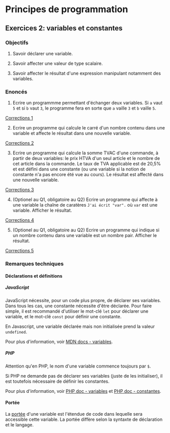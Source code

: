 # Principes de programmation

## Exercices 2: variables et constantes

### Objectifs

 1. Savoir déclarer une variable.

 2. Savoir affecter une valeur de type scalaire.

 3. Savoir affecter le résultat d'une expression manipulant notamment des variables.

### Enoncés

1. Ecrire un programmme permettant d'échanger deux variables. Si `a` vaut `5` et si `b` vaut `3`, le programme fera en sorte que `a` vaille `3` et `b` vaille `5`.

[Corrections 1](./corrections/a-inversion/)

2. Ecrire un programme qui calcule le carré d'un nombre contenu dans une variable et affecte le résultat dans une nouvelle variable.

[Corrections 2](./corrections/b-square/)

3. Ecrire un programme qui calcule la somme TVAC d'une commande, à partir de deux variables: le prix HTVA d'un seul article et le nombre de cet article dans la commande. Le taux de TVA applicable est de 20,5% et est défini dans une constante (ou une variable si la notion de constante n'a pas encore été vue au cours). Le résultat est affecté dans une nouvelle variable.

[Corrections 3](./corrections/c-vat/)

4. (Optionel au Q1, obligatoire au Q2) Ecrire un programme qui affecte à une variable la chaîne de caratères `J'ai écrit "var".` où `var` est une variable. Afficher le résultat.

[Corrections 4](./corrections/d-concat/)

5. (Optionel au Q1, obligatoire au Q2) Ecrire un programme qui indique si un nombre contenu dans une variable est un nombre pair. Afficher le résultat.

[Corrections 5](./corrections/e-even/)

### Remarques techniques

#### Déclarations et définitions

##### JavaScript

JavaScript nécessite, pour un code plus propre, de déclarer ses variables. Dans tous les cas, une constante nécessite d'être déclarée. Pour faire simple, il est recommandé d'utiliser le mot-clé `let` pour déclarer une variable, et le mot-clé `const` pour définir une constante.

En Javascript, une variable déclarée mais non initialisée prend la valeur `undefined`.

Pour plus d'information, voir [MDN docs - variables](https://developer.mozilla.org/fr/docs/Web/JavaScript/Guide/Grammar_and_types#d%C3%A9clarations).

##### PHP

Attention qu'en PHP, le nom d'une variable commence toujours par `$`. 

Si PHP ne demande pas de déclarer ses variables (juste de les initialiser), il est toutefois nécessaire de définir les constantes.

Pour plus d'information, voir [PHP doc - variables](https://www.php.net/manual/fr/language.variables.php) et [PHP doc - constantes](https://www.php.net/manual/fr/language.constants.php).

#### Portée

La [portée](https://fr.wikipedia.org/wiki/Port%C3%A9e_(informatique)) d'une variable est l'étendue de code dans lequelle sera accessible cette variable. La portée diffère selon la syntaxte de déclaration et le langage.
